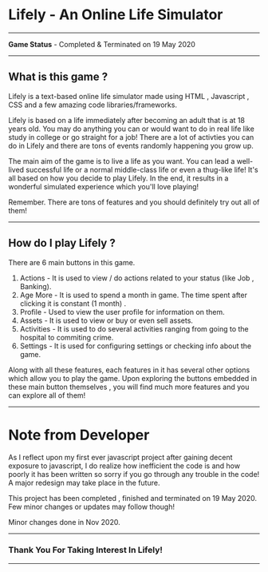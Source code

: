 # Lifely - An Online Life Simulator



---
**Game Status** - Completed & Terminated on 19 May 2020 

---

## What is this game ?

Lifely is a text-based online life simulator made using HTML , Javascript , CSS and a few amazing code libraries/frameworks.

Lifely is based on a life immediately after becoming an adult that is at 18 years old.
You may do anything you can or would want to do in real life like study in college or go straight for a job!
There are a lot of activties you can do in Lifely and there are tons of events randomly happening you grow up.

The main aim of the game is to live a life as you want. You can lead a well-lived successful life or a normal middle-class life or even a thug-like life! It's all based on how you decide to play Lifely. In the end, it results in a wonderful simulated experience which you'll love playing! 

Remember. There are tons of features and you should definitely try out all of them!


---

## How do I play Lifely ?

There are 6 main buttons in this game.
1. Actions - It is used to view / do actions related to your status (like Job , Banking).
2. Age More - It is used to spend a month in game. The time spent after clicking it is constant (1 month) .
3. Profile - Used to view the user profile for information on them.
4. Assets - It is used to view or buy or even sell assets.
5. Activities - It is used to do several activities ranging from going to the hospital to commiting crime.
6. Settings - It is used for configuring settings or checking info about the game.

Along with all these features, each features in it has several other options which allow you to play the game.
Upon exploring the buttons embedded in these main button themselves , you will find much more features and you can explore all of them!

---

# Note from Developer

As I reflect upon my first ever javascript project after gaining decent exposure to javascript, I do realize how inefficient the code is and how poorly it has been written so sorry if you go through any trouble in the code! 
A major redesign may take place in the future.

This project has been completed , finished and terminated on 19 May 2020. Few minor changes or updates may follow though!

Minor changes done in Nov 2020. 




---
### Thank You For Taking Interest In Lifely!
---
